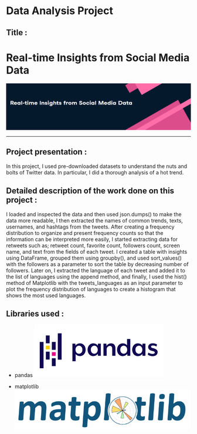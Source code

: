 # Data Analysis Project
## Title :
# Real-time Insights from Social Media Data

![](Images/title.PNG)

-----------------------------------------------------


## Project presentation :

In this project, I used pre-downloaded datasets to understand the nuts and bolts of Twitter data.
In particular, I did a thorough analysis of a hot trend.

## Detailed description of the work done on this project :

I loaded and inspected the data and then used json.dumps() to make the data more readable, I then extracted the names of common trends, texts, usernames, and hashtags from the tweets.
After creating a frequency distribution to organize and present frequency counts so that the information can be interpreted more easily, 
I started extracting data for retweets such as; retweet count, favorite count, followers count, screen name, and text from the fields of each tweet.
I created a table with insights using DataFrame, grouped them using groupby(), and used sort_values() with the followers as a parameter to sort the table by decreasing number of followers.
Later on, I extracted the language of each tweet and added it to the list of languages using the append method, 
and finally, I used the hist() method of Matplotlib with the tweets_languages as an input parameter to plot the frequency distribution of languages to create a histogram that shows the most used languages.


## Libraries used :

* pandas
![](Images/pandas.PNG)


* matplotlib
![](Images/matplotlib.PNG)

